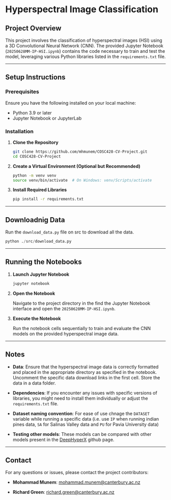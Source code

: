 # Hyperspectral Image Classification

## Project Overview

This project involves the classification of hyperspectral images (HSI) using a 3D Convolutional Neural Network (CNN). The provided Jupyter Notebook (`20250628MM-IP-HSI.ipynb`) contains the code necessary to train and test the model, leveraging various Python libraries listed in the `requirements.txt` file.

---

## Setup Instructions

### Prerequisites

Ensure you have the following installed on your local machine:

- Python 3.9 or later
- Jupyter Notebook or JupyterLab

### Installation

1. **Clone the Repository**

   ```bash
   git clone https://github.com/mhmunem/COSC428-CV-Project.git
   cd COSC428-CV-Project
   ```

2. **Create a Virtual Environment (Optional but Recommended)**

    ```bash
    python -m venv venv
    source venv/bin/activate  # On Windows: venv/Scripts/activate
    ```

3. **Install Required Libraries**

    ```bash
    pip install -r requirements.txt
    ```
---

## Downloadnig Data
Run the `download_data.py` file on src to download all the data.
```python 
python ./src/download_data.py
```

---

## Running the Notebooks

1. **Launch Jupyter Notebook**

    ```bash
    jupyter notebook
    ```

2. **Open the Notebook**

    Navigate to the project directory in the find the Jupyter Notebook interface and open the `20250628MM-IP-HSI.ipynb`.

3. **Execute the Notebook**

    Run the notebook cells sequentially to train and evaluate the CNN models on the provided hyperspectral image data.

---

## Notes

- **Data**: Ensure that the hyperspectral image data is correctly formatted and placed in the appropriate directory as specified in the notebook. Uncomment the specific data download links in the first cell. Store the data in a data folder.

- **Dependencies**: If you encounter any issues with specific versions of libraries, you might need to install them individually or adjust the `requirements.txt` file.

- **Dataset naming convention**: For ease of use chnage the `DATASET` variable while running a specific data (i.e. use `IP` when running indian pines data, `SA` for Salinas Valley data and `PU` for Pavia University data)

- **Testing other models**: These models can be compared with other models present in the [DeepHyperX](https://github.com/nshaud/DeepHyperX) github page.

---

## Contact

For any questions or issues, please contact the project contributors:

- **Mohammad Munem**: [mohammad.munem@canterbury.ac.nz](mailto:mohammad.munem@canterbury.ac.nz)

- **Richard Green**:  [richard.green@canterbury.ac.nz](mailto:richard.green@canterbury.ac.nz)
